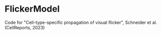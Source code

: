 # FlickerModel
Code for "Cell-type-specific propagation of visual flicker", Schneider et al. (CellReports, 2023)

